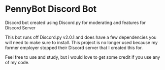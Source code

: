 # PennyBot Discord Bot
 Discord bot created using Discord.py for moderating and features for Discord Server

This bot runs off Discord.py v2.0.1 and does have a few dependencies you will need to make sure to install. This project is no longer used because my former employer stopped their Discord server that I created this for. 

Feel free to use and study, but i would love to get some credit if you use any of my code. 
